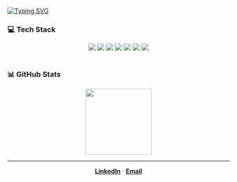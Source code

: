 [![Typing SVG](https://readme-typing-svg.herokuapp.com?font=Space+Mono&weight=700&size=32&duration=3000&pause=1000&color=B519D7&center=true&vCenter=true&height=70&lines=Hi,+I%27m+José;Backend+Developer)](https://git.io/typing-svg)

### 💻 Tech Stack

<div align="center">
  <img src="https://img.shields.io/badge/java-%23ED8B00.svg?style=for-the-badge&logo=openjdk&logoColor=white"/>
  <img src="https://img.shields.io/badge/spring-%236DB33F.svg?style=for-the-badge&logo=spring&logoColor=white"/>
  <img src="https://img.shields.io/badge/Android%20Studio-3DDC84.svg?style=for-the-badge&logo=android-studio&logoColor=white"/>
  <img src="https://img.shields.io/badge/postgresql-%23316192.svg?style=for-the-badge&logo=postgresql&logoColor=white"/>
  <img src="https://img.shields.io/badge/git-%23F05032.svg?style=for-the-badge&logo=git&logoColor=white"/>
  <img src="https://img.shields.io/badge/Arch%20Linux-1793D1?style=for-the-badge&logo=arch-linux&logoColor=white"/>
  <img src="https://img.shields.io/badge/Godot%20Engine-478CBF?style=for-the-badge&logo=godot-engine&logoColor=white"/>
</div>

<br>

### 📊 GitHub Stats

<div align="center">
  <img height="150em" src="https://github-readme-stats.vercel.app/api/top-langs/?username=IDeath-Z&layout=compact&langs_count=7&theme=dracula"/>
</div>

---

<div align="center">
  <a href="https://www.linkedin.com/in/josé-antonio-moraes-de-oliveira-b66568189"><strong>LinkedIn</strong></a> 
  · 
  <a href="mailto:jose.joz46@outlook.com"><strong>Email</strong></a>
</div>
